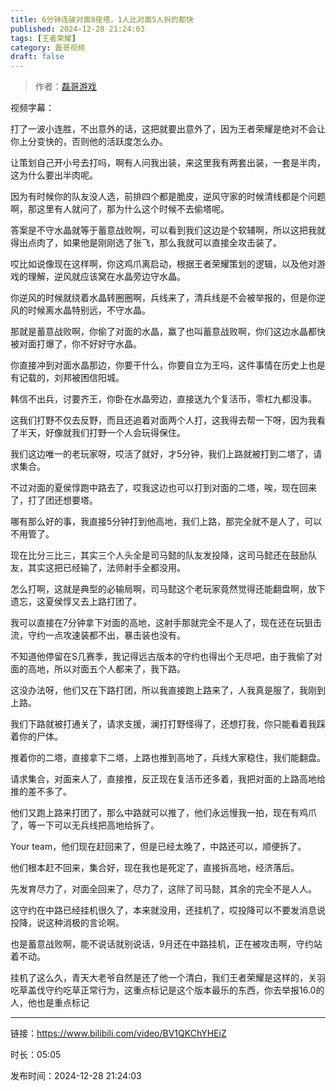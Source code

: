 ```yaml
---
title: 6分钟连破对面8座塔，1人比对面5人拆的都快
published: 2024-12-28 21:24:03
tags: [王者荣耀]
category: 磊哥视频
draft: false
---
```



> 作者：[磊哥游戏](https://space.bilibili.com/268941858?spm_id_from=333.788.upinfo.head.click)

视频字幕：

打了一波小连胜，不出意外的话，这把就要出意外了，因为王者荣耀是绝对不会让你上分变快的，否则他的活跃度怎么办。

让策划自己开小号去打吗，啊有人问我出装，来这里我有两套出装，一套是半肉，这为什么要出半肉呢。

因为有时候你的队友没人选，前排四个都是脆皮，逆风守家的时候清线都是个问题啊，那这里有人就问了，那为什么这个时候不去偷塔呢。

答案是不守水晶就等于蓄意战败啊，可以看到我们这边是个软辅啊，所以这把我就得出点肉了，如果他是刚刚选了张飞，那么我就可以直接全攻击装了。

哎比如说像现在这样啊，你这鸡爪离启动，根据王者荣耀策划的逻辑，以及他对游戏的理解，逆风就应该窝在水晶旁边守水晶。

你逆风的时候就绕着水晶转圈圈啊，兵线来了，清兵线是不会被举报的，但是你逆风的时候离水晶特别远，不守水晶。

那就是蓄意战败啊，你偷了对面的水晶，赢了也叫蓄意战败啊，你们这边水晶都快被对面打爆了，你不好好守水晶。

你直接冲到对面水晶那边，你要干什么，你要自立为王吗，这件事情在历史上也是有记载的，刘邦被困信阳城。

韩信不出兵，讨要齐王，你卧在水晶旁边，直接送九个复活币，零杠九都没事。

这我们打野不仅去反野，而且还追着对面两个人打，这我得去帮一下呀，因为我看了半天，好像就我们打野一个人会玩得保住。

我们这边唯一的老玩家呀，哎活了就好，才5分钟，我们上路就被打到二塔了，请求集合。

不过对面的夏侯惇跑中路去了，哎我这边也可以打到对面的二塔，唉，现在回来了，打了团还想要塔。

哪有那么好的事，我直接5分钟打到他高地，我们上路，那完全就不是人了，可以不用管了。

现在比分三比三，其实三个人头全是司马懿的队友发投降，这司马懿还在鼓励队友，其实这把已经输了，法师射手全都没用。

怎么打啊，这就是典型的必输局啊，司马懿这个老玩家竟然觉得还能翻盘啊，放下遗忘，这夏侯惇又去上路打团了。

我可以直接在7分钟拿下对面的高地，这射手那就完全不是人了，现在还在玩狙击流，守约一点攻速装都不出，暴击装也没有。

不知道他停留在S几赛季，我记得远古版本的守约也得出个无尽吧，由于我偷了对面的高地，所以对面五个人都来了，我下路。

这没办法呀，他们又在下路打团，所以我直接跑上路来了，人我真是服了，我刚到上路。

我们下路就被打通关了，请求支援，澜打打野怪得了，还想打我，你只能看着我踩着你的尸体。

推着你的二塔，直接拿下二塔，上路也推到高地了，兵线大家稳住，我们能翻盘。

请求集合，对面来人了，直接推，反正现在复活币还多着，我把对面的上路高地给推的差不多了。

他们又跑上路来打团了，那么中路就可以推了，他们永远慢我一拍，现在有鸡爪了，等一下可以无兵线把高地给拆了。

Your team，他们现在赶回来了，但是已经太晚了，中路还可以，顺便拆了。

他们根本赶不回来，集合好，现在我也是死定了，直接拆高地，经济落后。

先发育尽力了，对面全回来了，尽力了，这除了司马懿，其余的完全不是人人。

这守约在中路已经挂机很久了，本来就没用，还挂机了，哎投降可以不要发消息说投降，说这种消极的言论啊。

也是蓄意战败啊，能不说话就别说话，9月还在中路挂机，正在被攻击啊，守约站着不动。

挂机了这么久，青天大老爷自然是还了他一个清白，我们王者荣耀是这样的，关羽吃草盖伐守约吃草正常行为，这重点标记是这个版本最乐的东西，你去举报16.0的人，他也是重点标记

---

链接：https://www.bilibili.com/video/BV1QKChYHEiZ

时长：05:05

发布时间：2024-12-28 21:24:03
